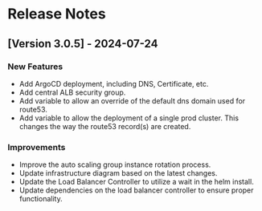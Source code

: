 # Release Notes

## [Version 3.0.5] - 2024-07-24

### New Features
- Add ArgoCD deployment, including DNS, Certificate, etc.
- Add central ALB security group.
- Add variable to allow an override of the default dns domain used for route53.
- Add variable to allow the deployment of a single prod cluster. This changes the way the route53 record(s) are created.

### Improvements
- Improve the auto scaling group instance rotation process.
- Update infrastructure diagram based on the latest changes.
- Update the Load Balancer Controller to utilize a wait in the helm install.
- Update dependencies on the load balancer controller to ensure proper functionality.
